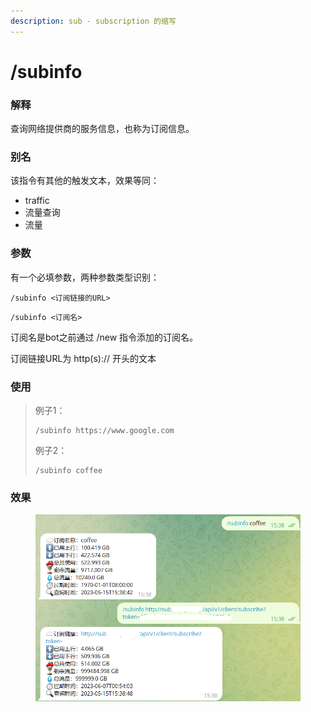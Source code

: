 ```yaml
---
description: sub - subscription 的缩写
---
```


# /subinfo

### 解释

查询网络提供商的服务信息，也称为订阅信息。

### 别名

该指令有其他的触发文本，效果等同：

* traffic
* 流量查询
* 流量



### 参数

有一个必填参数，两种参数类型识别：

```
/subinfo <订阅链接的URL>
```

```
/subinfo <订阅名>
```

订阅名是bot之前通过 /new 指令添加的订阅名。

订阅链接URL为 http(s):// 开头的文本

### 使用

> 例子1：
>
> ```
> /subinfo https://www.google.com
> ```
>
> 例子2：
>
> ```
> /subinfo coffee
> ```

### 效果

<figure><img src="../.gitbook/assets/image (3) (1).png" alt=""><figcaption></figcaption></figure>
